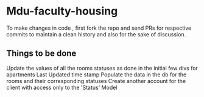 # Mdu-faculty-housing

To make changes in code , first fork the repo and send PRs for respective commits to maintain a clean history and also for the sake of discussion.

## Things to be done
Update the values of all the rooms statuses as done in the initial few divs for apartments
Last Updated time stamp
Populate the data in the db for the rooms and their corresponding statuses
Create another account for the client with access only to the 'Status' Model

